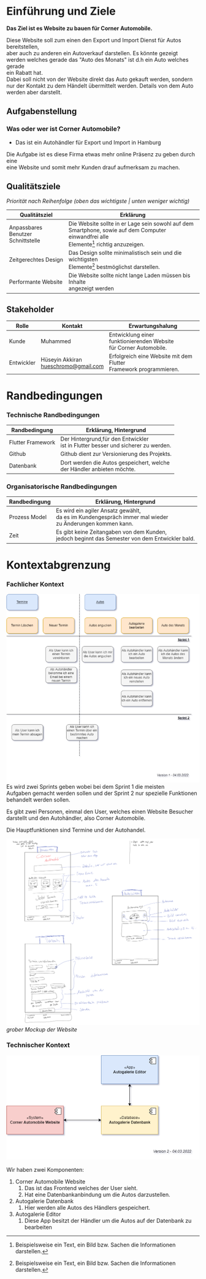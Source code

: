 # Einführung und Ziele

**Das Ziel ist es Website zu bauen für Corner Automobile.**

Diese Website soll zum einen den Export und Import Dienst für Autos bereitstellen,  
aber auch zu anderen ein Autoverkauf darstellen. Es könnte gezeigt   
werden welches gerade das "Auto des Monats" ist d.h ein Auto welches gerade  
ein Rabatt hat.  
Dabei soll nicht von der Website direkt das Auto gekauft werden, sondern  
nur der Kontakt zu dem Händelt übermittelt werden. Details von dem Auto  
werden aber darstellt.

## Aufgabenstellung

### Was oder wer ist Corner Automobile?

- Das ist ein Autohändler für Export und Import in Hamburg

Die Aufgabe ist es diese Firma etwas mehr online Präsenz zu geben durch eine  
eine Website und somit mehr Kunden drauf aufmerksam zu machen.

## Qualitätsziele

*Priorität nach Reihenfolge (oben das wichtigste | unten weniger wichtig)*

| Qualitätsziel | Erklärung |
| ----------- | ----------- |
| Anpassbares Benutzer <br> Schnittstelle | Die Website sollte in er Lage sein sowohl auf dem <br> Smartphone, sowie auf dem Computer einwandfrei alle <br> Elemente[^element] richtig anzuzeigen.| 
| Zeitgerechtes Design                    | Das Design sollte minimalistisch sein und die wichtigsten <br> Elemente[^element] bestmöglichst darstellen. |
| Performante Website                      | Die Website sollte nicht lange Laden müssen bis Inhalte <br> angezeigt werden|

[^element]: Beispielsweise ein Text, ein Bild bzw. Sachen die Informationen darstellen.

## Stakeholder

| Rolle | Kontakt | Erwartungshalung |
| ----------- | ----------- | -----------|
|Kunde|Muhammed|Entwicklung einer funktionierenden Website <br> für Corner Automobile.
|Entwickler|Hüseyin Akkiran <br> <hueschromo@gmail.com>| Erfolgreich eine Website mit dem Flutter <br> Framework programmieren.

# Randbedingungen

### Technische Randbedingungen

| Randbedingung | Erklärung, Hintergrund |
| ----------- | ----------- |
|Flutter Framework| Der Hintergrund,für den Entwickler <br> ist in Flutter besser und sicherer zu werden.|
|Github| Github dient zur Versionierung des Projekts.|
|Datenbank|Dort werden die Autos gespeichert, welche<br> der Händler anbieten möchte.|

### Organisatorische Randbedingungen

| Randbedingung | Erklärung, Hintergrund |
| ----------- | ----------- |
|Prozess Model| Es wird ein agiler Ansatz gewählt, <br> da es im Kundengespräch immer mal wieder <br> zu Änderungen kommen kann.|
|Zeit|Es gibt keine Zeitangaben von dem Kunden, <br> jedoch beginnt das Semester von dem Entwickler bald.|

# Kontextabgrenzung

### Fachlicher Kontext
![User Story Board](./readme_images/Fachlicher_Kontextv1.drawio.png)
Es wird zwei Sprints geben wobei bei dem Sprint 1 die meisten  
Aufgaben gemacht werden sollen und der Sprint 2 nur spezielle Funktionen  
behandelt werden sollen.  
  
Es gibt zwei Personen, einmal den User, welches einen Website Besucher  
darstellt und den Autohändler, also Corner Automobile.  
  
Die Hauptfunktionen sind Termine und der Autohandel.  
  

![Website Mockup](./readme_images/Corner_Automobile-Website_Mockup_v1_04032022.png)
*grober Mockup der Website*  

### Technischer Kontext
![Technischer Kontext](./readme_images/Technischer_Kontextv2.drawio.png)

Wir haben zwei Komponenten:
1. Corner Automobile Website
   1. Das ist das Frontend welches der User sieht.
   2. Hat eine Datenbankanbindung um die Autos darzustellen.
2. Autogalerie Datenbank
   1. Hier werden alle Autos des Händlers gespeichert.
3. Autogalerie Editor
   1. Diese App besitzt der Händler um die Autos auf
   der Datenbank zu bearbeiten